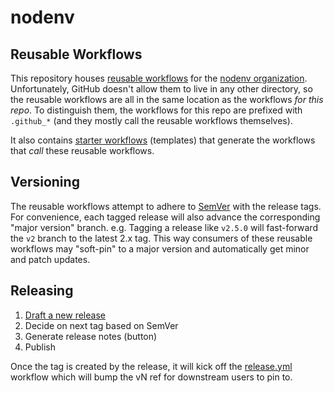 # nodenv

## Reusable Workflows

This repository houses [reusable workflows][] for the
[nodenv organization][].  Unfortunately, GitHub doesn't
allow them to live in any other directory, so the reusable
workflows are all in the same location as the workflows _for
this repo_.  To distinguish them, the workflows for this
repo are prefixed with `.github_*` (and they mostly call the
reusable workflows themselves).

It also contains [starter workflows][] (templates) that generate the
workflows that _call_ these reusable workflows.

## Versioning

The reusable workflows attempt to adhere to [SemVer][]
with the release tags. For convenience, each tagged release will also
advance the corresponding "major version" branch. e.g. Tagging a release
like `v2.5.0` will fast-forward the `v2` branch to the latest 2.x tag.
This way consumers of these reusable workflows may "soft-pin" to a major
version and automatically get minor and patch updates.

## Releasing

1. [Draft a new release](../../releases/new)
2. Decide on next tag based on SemVer
3. Generate release notes (button)
4. Publish

Once the tag is created by the release, it will kick off the [release.yml][]
workflow which will bump the vN ref for downstream users to pin to.

[semver]: https://semver.org
[nodenv organization]: https://github.com/nodenv
[reusable workflows]: https://docs.github.com/en/actions/using-workflows/reusing-workflows
[starter workflows]: https://docs.github.com/en/actions/using-workflows/creating-starter-workflows-for-your-organization
[release.yml]: .github/workflows/release.yml
